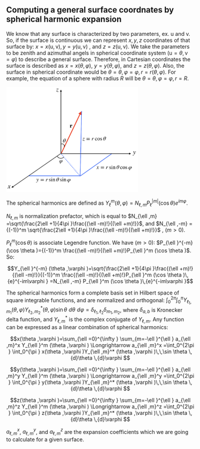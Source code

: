 # 
## Computing a general surface coordnates by spherical harmonic expansion

 We know that any surface is characterized by two parameters, ex. $\mathrm{u}$ and $\mathrm{v}$. So, if the surface is continuous we can represent $x,y,z$ coordinates of that surface by: $x=x(\mathrm{u},\mathrm{v}), y=y(\mathrm{u},\mathrm{v})$ , and $z=z(\mathrm{u},\mathrm{v})$. We take the parameters to be zenith and azimuthal angels in spherical coordinate system $( \mathrm{u} = \theta, \mathrm{v}= \varphi )$ to describe a general surface. Therefore, in Cartesian coordinates the surface is described as $x=x(\theta ,\varphi )$, $y=y(\theta ,\varphi )$, and $z=z(\theta ,\varphi )$. Also, the surface in spherical coordinate  would be $\theta =\theta , \varphi =\varphi , r=r(\theta ,\varphi )$. For example, the equation of a sphere with radius $R$ will be $\theta =\theta, \varphi =\varphi, r=R$.

<img src="https://github.com/misimori/Matlab_Surf_Ylm/blob/13c5d93fdb6923e8117685ad3549c60db4389904/fig1.png" width=70% height=70%>


The spherical harmonics are defined as $Y_{\ell }^m (\theta ,\varphi )=N_{\ell ,m}   P_{\ell }^{|m|} (\cos \theta ) {e}^{im\varphi }$.

 $N_{\ell ,m}$ is normalization prefactor, which is equal to $N_{\ell ,m} =\sqrt{\frac{2\ell +1}{4\pi }\frac{(\ell -m)!}{(\ell +m)!}}$,  and 
$N_{\ell ,-m} ={(-1)}^m \sqrt{\frac{2\ell +1}{4\pi }\frac{(\ell -m)!}{(\ell +m)!}}$ , ($m>0$).


   $P_{\ell }^m (\cos \theta )$ is associate Legendre function. We have ($m>0$): $P_{\ell }^{-m} (\cos \theta )={(-1)}^m \frac{(\ell -m)!}{(\ell +m)!}P_{\ell }^m (\cos \theta )$. So:

$$Y_{\ell }^{-m} (\theta ,\varphi )=\sqrt{\frac{2\ell +1}{4\pi }\frac{(\ell +m)!}{(\ell -m)!}}{(-1)}^m \frac{(\ell -m)!}{(\ell +m)!}P_{\ell }^m (\cos \theta )\,{e}^{-im\varphi } =N_{\ell ,-m} P_{\ell }^m (\cos \theta )\,{e}^{-im\varphi }$$

 The spherical harmonics form a complete basis set in Hilbert space of square integrable functions, and are normalized and orthogonal: $\int_0^{2\pi } \int_0^{\pi } Y_{\ell_1 ,m_1 } (\theta ,\varphi )Y_{\ell_2 ,m_2 }^* (\theta ,\varphi )\sin \theta \,\,{d}\theta \,\,{d}\varphi =\delta_{\ell_1 ,\ell_2 } \delta_{m_1 ,m_2 }$, where $\delta_{a,b}$ is Kronecker delta function, and $Y_{\ell ,m}^*$ is the complex conjugate of $Y_{\ell ,m}$. Any function can be expressed as a linear combination of spherical harmonics:

$$x(\theta ,\varphi )=\sum_{\ell =0}^{\infty } \sum_{m=-\ell }^{\ell } a_{\ell ,m}^x Y_{\ell }^m (\theta ,\varphi ) \Longrightarrow a_{\ell ,m}^x =\int_0^{2\pi } \int_0^{\pi } x(\theta ,\varphi )Y_{\ell ,m}^* (\theta ,\varphi )\,\,\sin \theta \,{d}\theta \,{d}\varphi $$


$$y(\theta ,\varphi )=\sum_{\ell =0}^{\infty } \sum_{m=-\ell }^{\ell } a_{\ell ,m}^y Y_{\ell }^m (\theta ,\varphi ) \Longrightarrow a_{\ell ,m}^y =\int_0^{2\pi } \int_0^{\pi } y(\theta ,\varphi )Y_{\ell ,m}^* (\theta ,\varphi )\,\,\sin \theta \,{d}\theta \,{d}\varphi $$

$$z(\theta ,\varphi )=\sum_{\ell =0}^{\infty } \sum_{m=-\ell }^{\ell } a_{\ell ,m}^z Y_{\ell }^m (\theta ,\varphi ) \Longrightarrow a_{\ell ,m}^z =\int_0^{2\pi } \int_0^{\pi } z(\theta ,\varphi )Y_{\ell ,m}^* (\theta ,\varphi )\,\,\sin \theta \,{d}\theta \,{d}\varphi $$

$a_{\ell ,m}^x$, $a_{\ell ,m}^y$, and $a_{\ell ,m}^z$ are the expansion coefficients which we are going to calculate for a given surface.







